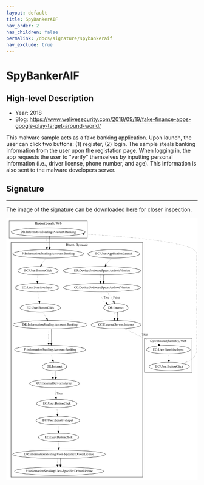 ```yaml
---
layout: default
title: SpyBankerAIF
nav_order: 2
has_children: false
permalink: /docs/signature/spybankeraif
nav_exclude: true
---
```


# SpyBankerAIF

## High-level Description

* Year: 2018
* Blog: https://www.welivesecurity.com/2018/09/19/fake-finance-apps-google-play-target-around-world/

This malware sample acts as a fake banking application. Upon launch, the user can click two buttons: (1) register, (2) login. The sample steals banking information from the user upon the registation page. When logging in, the app requests the user to "verify" themselves by inputting personal information (i.e., driver license, phone number, and age). This information is also sent to the malware developers server.

## Signature
---

The image of the signature can be downloaded [here](../../img/signatures/SpyBankerAIF.png) for closer inspection.

![](../../img/signatures/SpyBankerAIF.png)